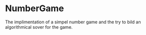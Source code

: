 # NumberGame
The implimentation of a simpel number game and the try to bild an algorithmical sover for the game.
